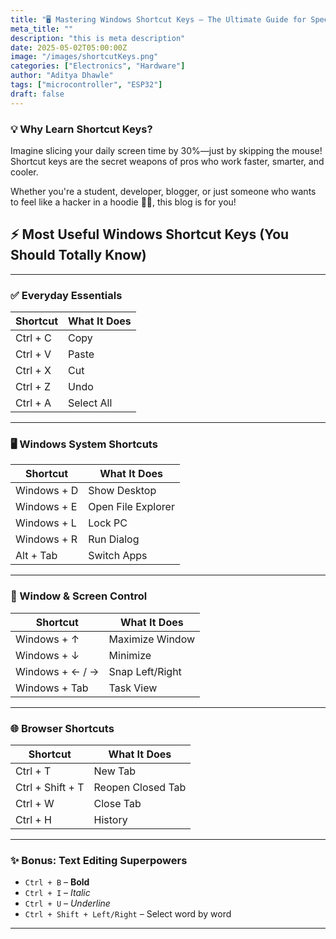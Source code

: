 ```yaml
---
title: "🖥️ Mastering Windows Shortcut Keys – The Ultimate Guide for Speed & Productivity"
meta_title: ""
description: "this is meta description"
date: 2025-05-02T05:00:00Z
image: "/images/shortcutKeys.png"
categories: ["Electronics", "Hardware"]
author: "Aditya Dhawle"
tags: ["microcontroller", "ESP32"]
draft: false
---
```



### 💡 Why Learn Shortcut Keys?

<p>Imagine slicing your daily screen time by 30%—just by skipping the mouse!
Shortcut keys are the secret weapons of pros who work faster, smarter, and cooler.

Whether you're a student, developer, blogger, or just someone who wants to feel like a hacker in a hoodie 👨‍💻, this blog is for you!</p>
## ⚡ Most Useful Windows Shortcut Keys (You Should Totally Know)

---

### ✅ Everyday Essentials

| Shortcut     | What It Does |
|--------------|--------------|
| Ctrl + C     | Copy         |
| Ctrl + V     | Paste        |
| Ctrl + X     | Cut          |
| Ctrl + Z     | Undo         |
| Ctrl + A     | Select All   |

---

### 🖥️ Windows System Shortcuts

| Shortcut        | What It Does        |
|-----------------|---------------------|
| Windows + D     | Show Desktop        |
| Windows + E     | Open File Explorer  |
| Windows + L     | Lock PC             |
| Windows + R     | Run Dialog          |
| Alt + Tab       | Switch Apps         |

---

### 🔲 Window & Screen Control

| Shortcut             | What It Does     |
|----------------------|------------------|
| Windows + ↑          | Maximize Window  |
| Windows + ↓          | Minimize         |
| Windows + ← / →      | Snap Left/Right  |
| Windows + Tab        | Task View        |

---

### 🌐 Browser Shortcuts

| Shortcut             | What It Does       |
|----------------------|--------------------|
| Ctrl + T             | New Tab            |
| Ctrl + Shift + T     | Reopen Closed Tab  |
| Ctrl + W             | Close Tab          |
| Ctrl + H             | History            |

---

### ✨ Bonus: Text Editing Superpowers

- `Ctrl + B` – **Bold**  
- `Ctrl + I` – *Italic*  
- `Ctrl + U` – _Underline_  
- `Ctrl + Shift + Left/Right` – Select word by word  

<hr>

